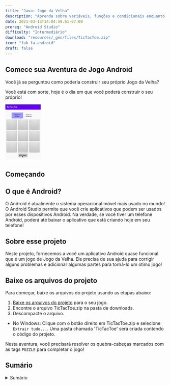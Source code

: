 ```yaml
---
title: "Java: Jogo da Velha"
description: "Aprenda sobre variáveis, funções e condicionais enquanto constrói um aplicativo Android do Jogo da Velha"
date: 2021-03-13T14:04:59.61-07:00
prereq: "Android Studio"
difficulty: "Intermediário"
download: "resources/_gen/files/TicTacToe.zip"
icon: "fab fa-android"
draft: false
---
```


## Comece sua Aventura de Jogo Android

Você já se perguntou como poderia construir seu próprio Jogo da Velha?

Você está com sorte, hoje é o dia em que você poderá construir o seu próprio!


<img src="resources/_gen/images/game_play.gif" height="30%" width="22%" title="Android Tic-Tac-Toe Game" alt="Android Tic-Tac-Toe Game"/>

## Começando

## O que é Android?
O Android é atualmente o sistema operacional móvel mais usado no mundo! O Android Studio permite que você crie aplicativos que podem ser usados por esses dispositivos Android. Na verdade, se você tiver um telefone Android, poderá até baixar o aplicativo que está criando hoje em seu telefone!

## Sobre esse projeto

Neste projeto, fornecemos a você um aplicativo Android quase funcional que é um jogo de Jogo da Velha. Ele precisa de sua ajuda para corrigir alguns problemas e adicionar algumas partes para torná-lo um ótimo jogo!

## Baixe os arquivos do projeto
Para começar, baixe os arquivos do projeto usando as etapas abaixo:
1. [Baixe os arquivos do projeto](../resources/_gen/files/TicTacToe.zip) para o seu jogo.
2. Encontre o arquivo TicTacToe.zip na pasta de downloads.
3. Descompacte o arquivo.
 - No Windows: Clique com o botão direito em TicTacToe.zip e selecione `Extrair tudo...`. Uma pasta chamada 'TicTacToe' será criada contendo o código do projeto.

Nesta aventura, você precisará resolver os quebra-cabeças marcados com as tags `PUZZLE` para completar o jogo!

## Sumário

<details close>
<summary>Sumário</summary>
{{% children /%}}
</details>
